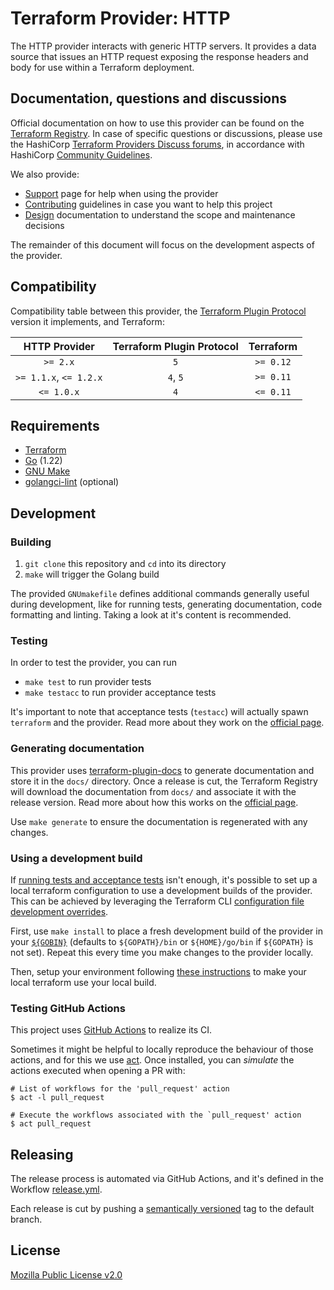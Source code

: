 # Terraform Provider: HTTP

The HTTP provider interacts with generic HTTP servers. 
It provides a data source that issues an HTTP request exposing the response headers and body
for use within a Terraform deployment.

## Documentation, questions and discussions

Official documentation on how to use this provider can be found on the
[Terraform Registry](https://registry.terraform.io/providers/hashicorp/http/latest/docs).
In case of specific questions or discussions, please use the
HashiCorp [Terraform Providers Discuss forums](https://discuss.hashicorp.com/c/terraform-providers/31),
in accordance with HashiCorp [Community Guidelines](https://www.hashicorp.com/community-guidelines).

We also provide:

* [Support](.github/SUPPORT.md) page for help when using the provider
* [Contributing](.github/CONTRIBUTING.md) guidelines in case you want to help this project
* [Design](DESIGN.md) documentation to understand the scope and maintenance decisions

The remainder of this document will focus on the development aspects of the provider.

## Compatibility

Compatibility table between this provider,
the [Terraform Plugin Protocol](https://www.terraform.io/plugin/how-terraform-works#terraform-plugin-protocol)
version it implements, and Terraform:

|     HTTP Provider      | Terraform Plugin Protocol | Terraform |
|:----------------------:|:-------------------------:|:---------:|
|        `>= 2.x`        |            `5`            | `>= 0.12` |
| `>= 1.1.x`, `<= 1.2.x` |         `4`, `5`          | `>= 0.11` |
|       `<= 1.0.x`       |            `4`            | `<= 0.11` |

## Requirements

* [Terraform](https://www.terraform.io/downloads)
* [Go](https://go.dev/doc/install) (1.22)
* [GNU Make](https://www.gnu.org/software/make/)
* [golangci-lint](https://golangci-lint.run/welcome/install/#local-installation) (optional)

## Development

### Building

1. `git clone` this repository and `cd` into its directory
2. `make` will trigger the Golang build

The provided `GNUmakefile` defines additional commands generally useful during development,
like for running tests, generating documentation, code formatting and linting.
Taking a look at it's content is recommended.

### Testing

In order to test the provider, you can run

* `make test` to run provider tests
* `make testacc` to run provider acceptance tests

It's important to note that acceptance tests (`testacc`) will actually spawn
`terraform` and the provider. Read more about they work on the
[official page](https://www.terraform.io/plugin/sdkv2/testing/acceptance-tests).

### Generating documentation

This provider uses [terraform-plugin-docs](https://github.com/hashicorp/terraform-plugin-docs/)
to generate documentation and store it in the `docs/` directory.
Once a release is cut, the Terraform Registry will download the documentation from `docs/`
and associate it with the release version. Read more about how this works on the
[official page](https://www.terraform.io/registry/providers/docs).

Use `make generate` to ensure the documentation is regenerated with any changes.

### Using a development build

If [running tests and acceptance tests](#testing) isn't enough, it's possible to set up a local terraform configuration
to use a development builds of the provider. This can be achieved by leveraging the Terraform CLI
[configuration file development overrides](https://www.terraform.io/cli/config/config-file#development-overrides-for-provider-developers).

First, use `make install` to place a fresh development build of the provider in your
[`${GOBIN}`](https://pkg.go.dev/cmd/go#hdr-Compile_and_install_packages_and_dependencies)
(defaults to `${GOPATH}/bin` or `${HOME}/go/bin` if `${GOPATH}` is not set). Repeat
this every time you make changes to the provider locally.

Then, setup your environment following [these instructions](https://www.terraform.io/plugin/debugging#terraform-cli-development-overrides)
to make your local terraform use your local build.

### Testing GitHub Actions

This project uses [GitHub Actions](https://docs.github.com/en/actions/automating-builds-and-tests) to realize its CI.

Sometimes it might be helpful to locally reproduce the behaviour of those actions,
and for this we use [act](https://github.com/nektos/act). Once installed, you can _simulate_ the actions executed
when opening a PR with:

```shell
# List of workflows for the 'pull_request' action
$ act -l pull_request

# Execute the workflows associated with the `pull_request' action 
$ act pull_request
```

## Releasing

The release process is automated via GitHub Actions, and it's defined in the Workflow
[release.yml](./.github/workflows/release.yml).

Each release is cut by pushing a [semantically versioned](https://semver.org/) tag to the default branch.

## License

[Mozilla Public License v2.0](./LICENSE)
